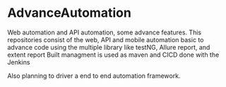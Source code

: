 # AdvanceAutomation
Web automation and API automation, some advance features.
This repositories consist of the web, API and mobile automation basic to advance code
using the multiple library like testNG, Allure report, and extent report
Built managment is used as maven and CICD done with the Jenkins

Also planning to driver a end to end automation framework.
